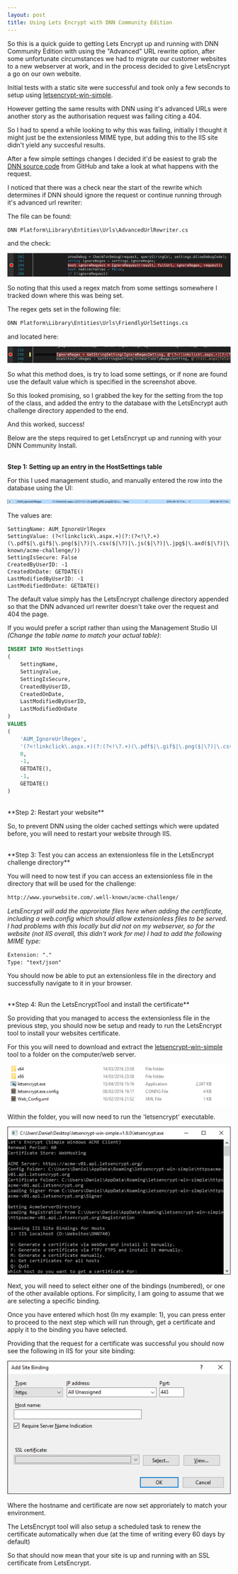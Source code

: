```yaml
---
layout: post
title: Using Lets Encrypt with DNN Community Edition 
---
```


So this is a quick guide to getting Lets Encrypt up and running with DNN Community Edition with using the "Advanced" URL rewrite option, after some unfortunate circumstances we had to migrate our customer websites to a new webserver at work, and in the process decided to give LetsEncrypt a go on our own website.

Initial tests with a static site were successful and took only a few seconds to setup using [letsencrypt-win-simple](https://github.com/Lone-Coder/letsencrypt-win-simple).

However getting the same results with DNN using it's advanced URLs were another story as the authorisation request was failing citing a 404.

So I had to spend a while looking to why this was failing, initially I thought it might just be the extensionless MIME type, but adding this to the IIS site didn't yield any succesful results.

After a few simple settings changes I decided it'd be easiest to grab the [DNN source code](https://github.com/dnnsoftware/Dnn.Platform) from GitHub and take a look at what happens with the request.

I noticed that there was a check near the start of the rewrite which determines if DNN should ignore the request or continue running through it's advanced url rewriter:

The file can be found:  

```txt
DNN Platform\Library\Entities\Urls\AdvancedUrlRewriter.cs
```

and the check:

![ignore request](https://raw.githubusercontent.com/danielcirket/danielcirket.github.io/master/images/2016-04-20-DNN-Community-Lets-Encrypt/Ignore-Request.PNG)  

So noting that this used a regex match from some settings somewhere I tracked down where this was being set.

The regex gets set in the following file:

```txt
DNN Platform\Library\Entities\Urls\FriendlyUrlSettings.cs
```

and located here:

![ignore regex](https://raw.githubusercontent.com/danielcirket/danielcirket.github.io/master/images/2016-04-20-DNN-Community-Lets-Encrypt/Ignore-Regex.PNG)  

So what this method does, is try to load some settings, or if none are found use the default value which is specified in the screenshot above.

So this looked promising, so I grabbed the key for the setting from the top of the class, and added the entry to the database with the LetsEncrypt auth challenge directory appended to the end.

And this worked, success!

Below are the steps required to get LetsEncrypt up and running with your DNN Community Install.  
<br>

**Step 1: Setting up an entry in the HostSettings table**

For this I used management studio, and manually entered the row into the database using the UI:

![host settings entry](https://raw.githubusercontent.com/danielcirket/danielcirket.github.io/master/images/2016-04-20-DNN-Community-Lets-Encrypt/AUM_IgnoreUrlRegex.PNG)  

The values are:

```
SettingName: AUM_IgnoreUrlRegex
SettingValue: (?<!linkclick\.aspx.+)(?:(?<!\?.+)(\.pdf$|\.gif$|\.png($|\?)|\.css($|\?)|\.js($|\?)|\.jpg$|\.axd($|\?)|\.swf$|\.flv$|\.ico$|\.xml($|\?)|\.txt$|/\.well-known/acme-challenge/))
SettingIsSecure: False
CreatedByUserID: -1
CreatedOnDate: GETDATE()
LastModifiedByUserID: -1
LastModifiedOnDate: GETDATE()
```  

The default value simply has the LetsEncrypt challenge directory appended so that the DNN advanced url rewriter doesn't take over the request and 404 the page.

If you would prefer a script rather than using the Management Studio UI _(Change the table name to match your actual table)_:

```sql
INSERT INTO HostSettings
(
    SettingName,
    SettingValue,
    SettingIsSecure,
    CreatedByUserID,
    CreatedOnDate,
    LastModifiedByUserID,
    LastModifiedOnDate
)
VALUES
(
    'AUM_IgnoreUrlRegex',
    '(?<!linkclick\.aspx.+)(?:(?<!\?.+)(\.pdf$|\.gif$|\.png($|\?)|\.css($|\?)|\.js($|\?)|\.jpg$|\.axd($|\?)|\.swf$|\.flv$|\.ico$|\.xml($|\?)|\.txt$|/\.well-known/acme-challenge/))',
    0,
    -1,
    GETDATE(),
    -1,
    GETDATE()
)
```
<br>
**Step 2: Restart your website**

So, to prevent DNN using the older cached settings which were updated before, you will need to restart your website through IIS.  

<br>
**Step 3: Test you can access an extensionless file in the LetsEncrypt challenge directory**

You will need to now test if you can access an extensionless file in the directory that will be used for the challenge:

```txt
http://www.yourwebsite.com/.well-known/acme-challenge/
```

*LetsEncrypt will add the approriate files here when adding the certificate, including a web.config which should allow extensionless files to be served. I had problems with this locally but did not on my webserver, so for the website (not IIS overall, this didn't work for me) I had to add the following MIME type:*

```txt
Extension: "."
Type: "text/json"
``` 

You should now be able to put an extensionless file in the directory and successfully navigate to it in your browser.  

<br>
**Step 4: Run the LetsEncryptTool and install the certificate**

So providing that you managed to access the extensionless file in the previous step, you should now be setup and ready to run the LetsEncrypt tool to install your websites certificate.

For this you will need to download and extract the [letsencrypt-win-simple](https://github.com/Lone-Coder/letsencrypt-win-simple) tool to a folder on the computer/web server.

![LetsEncrypt Tool Folder](https://raw.githubusercontent.com/danielcirket/danielcirket.github.io/master/images/2016-04-20-DNN-Community-Lets-Encrypt/lets-encrypt-tool-folder.PNG)  

Within the folder, you will now need to run the 'letsencrypt' executable.

![LetsEncrypt Tool Step 1](https://raw.githubusercontent.com/danielcirket/danielcirket.github.io/master/images/2016-04-20-DNN-Community-Lets-Encrypt/lets-encrypt-tool-running-step1.PNG) 

Next, you will need to select either one of the bindings (numbered), or one of the other available options. For simplicity, I am going to assume that we are selecting a specific binding.

Once you have entered which host (In my example: 1), you can press enter to proceed to the next step which will run through, get a certificate and apply it to the binding you have selected.

Providing that the request for a certificate was successful you should now see the following in IIS for your site binding:

![IIS after certificate install](https://raw.githubusercontent.com/danielcirket/danielcirket.github.io/master/images/2016-04-20-DNN-Community-Lets-Encrypt/iis-after-install.png) 

Where the hostname and certificate are now set approriately to match your environment.

The LetsEncrypt tool will also setup a scheduled task to renew the certificate automatically when due (at the time of writing every 60 days by default)

So that should now mean that your site is up and running with an SSL certificate from LetsEncrypt.
<br>
